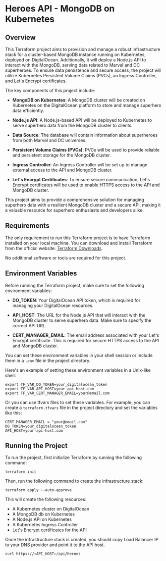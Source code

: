 # Heroes API - MongoDB on Kubernetes

## Overview

This Terraform project aims to provision and manage a robust infrastructure stack for a cluster-based MongoDB instance running on Kubernetes, deployed on DigitalOcean. Additionally, it will deploy a Node.js API to interact with the MongoDB, serving data related to Marvel and DC superheroes. To ensure data persistence and secure access, the project will utilize Kubernetes Persistent Volume Claims (PVCs), an Ingress Controller, and Let's Encrypt certificates.

The key components of this project include:

- **MongoDB on Kubernetes**: A MongoDB cluster will be created on Kubernetes on the DigitalOcean platform to store and manage superhero data efficiently.

- **Node.js API**: A Node.js-based API will be deployed to Kubernetes to serve superhero data from the MongoDB cluster to clients.

- **Data Source**: The database will contain information about superheroes from both Marvel and DC universes.

- **Persistent Volume Claims (PVCs)**: PVCs will be used to provide reliable and persistent storage for the MongoDB cluster.

- **Ingress Controller**: An Ingress Controller will be set up to manage external access to the API and MongoDB cluster.

- **Let's Encrypt Certificates**: To ensure secure communication, Let's Encrypt certificates will be used to enable HTTPS access to the API and MongoDB cluster.

This project aims to provide a comprehensive solution for managing superhero data with a resilient MongoDB cluster and a secure API, making it a valuable resource for superhero enthusiasts and developers alike.

## Requirements

The only requirement to run this Terraform project is to have Terraform installed on your local machine. You can download and install Terraform from the official website: [Terraform Downloads](https://www.terraform.io/downloads.html).

No additional software or tools are required for this project.

## Environment Variables

Before running the Terraform project, make sure to set the following environment variables:

- **DO_TOKEN**: Your DigitalOcean API token, which is required for managing your DigitalOcean resources.

- **API_HOST**: The URL for the Node.js API that will interact with the MongoDB cluster to serve superhero data. Make sure to specify the correct API URL.

- **CERT_MANAGER_EMAIL**: The email address associated with your Let's Encrypt certificate. This is required for secure HTTPS access to the API and MongoDB cluster.

You can set these environment variables in your shell session or include them in a `.env` file in the project directory.

Here's an example of setting these environment variables in a Unix-like shell:

```shell
export TF_VAR_DO_TOKEN=your_digitalocean_token
export TF_VAR_API_HOST=your-api-host.com
export TF_VAR_CERT_MANAGER_EMAIL=your@email.com
```

Or you can use tfvars files to set these variables. For example, you can create a `terraform.tfvars` file in the project directory and set the variables like this:

```text
CERT_MANAGER_EMAIL = "your@email.com"
DO_TOKEN=your_digitalocean_token
API_HOST=your-api-host.com
```

## Running the Project

To run the project, first initialize Terraform by running the following command:

```shell
terraform init
```

Then, run the following command to create the infrastructure stack:

```shell
terraform apply --auto-approve
```

This will create the following resources:

- A Kubernetes cluster on DigitalOcean
- A MongoDB db on Kubernetes
- A Node.js API on Kubernetes
- A Kubernetes Ingress Controller
- Let's Encrypt certificates for the API

Once the infrastructure stack is created, you should copy Load Balancer IP to your DNS provider and point it to the API host.

```bash
curl https://<API_HOST>/api/heroes
```
